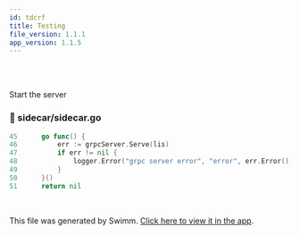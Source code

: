 ```yaml
---
id: tdcrf
title: Testing
file_version: 1.1.1
app_version: 1.1.5
---
```


<br/>

<br/>

Start the server
<!-- NOTE-swimm-snippet: the lines below link your snippet to Swimm -->
### 📄 sidecar/sidecar.go
```go
45     	go func() {
46     		err := grpcServer.Serve(lis)
47     		if err != nil {
48     			logger.Error("grpc server error", "error", err.Error())
49     		}
50     	}()
51     	return nil
```

<br/>

This file was generated by Swimm. [Click here to view it in the app](https://app.swimm.io/repos/Z2l0aHViJTNBJTNBd29ybGQtZW5naW5lJTNBJTNBQXJndXMtTGFicw==/docs/tdcrf).

